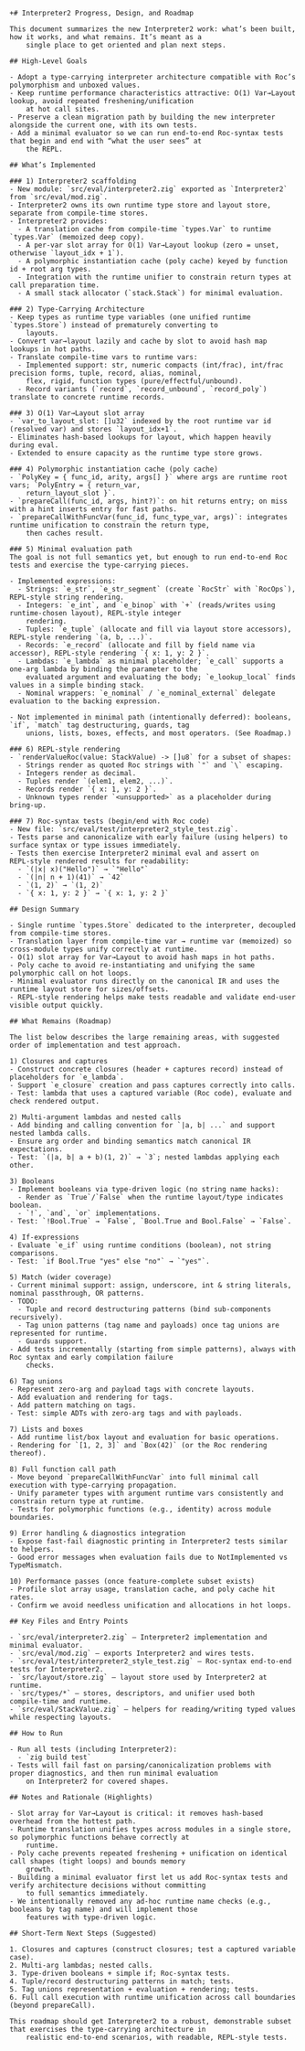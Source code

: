    +# Interpreter2 Progress, Design, and Roadmap

    This document summarizes the new Interpreter2 work: what’s been built, how it works, and what remains. It’s meant as a
        single place to get oriented and plan next steps.

    ## High‑Level Goals

    - Adopt a type‑carrying interpreter architecture compatible with Roc’s polymorphism and unboxed values.
    - Keep runtime performance characteristics attractive: O(1) Var→Layout lookup, avoid repeated freshening/unification
        at hot call sites.
    - Preserve a clean migration path by building the new interpreter alongside the current one, with its own tests.
    - Add a minimal evaluator so we can run end‑to‑end Roc‑syntax tests that begin and end with “what the user sees” at
        the REPL.

    ## What’s Implemented

    ### 1) Interpreter2 scaffolding
    - New module: `src/eval/interpreter2.zig` exported as `Interpreter2` from `src/eval/mod.zig`.
    - Interpreter2 owns its own runtime type store and layout store, separate from compile‑time stores.
    - Interpreter2 provides:
      - A translation cache from compile‑time `types.Var` to runtime `types.Var` (memoized deep copy).
      - A per‑var slot array for O(1) Var→Layout lookup (zero = unset, otherwise `layout_idx + 1`).
      - A polymorphic instantiation cache (poly cache) keyed by function id + root arg types.
      - Integration with the runtime unifier to constrain return types at call preparation time.
      - A small stack allocator (`stack.Stack`) for minimal evaluation.

    ### 2) Type‑Carrying Architecture
    - Keep types as runtime type variables (one unified runtime `types.Store`) instead of prematurely converting to
        layouts.
    - Convert var→layout lazily and cache by slot to avoid hash map lookups in hot paths.
    - Translate compile‑time vars to runtime vars:
      - Implemented support: str, numeric compacts (int/frac), int/frac precision forms, tuple, record, alias, nominal,
        flex, rigid, function types (pure/effectful/unbound).
      - Record variants (`record`, `record_unbound`, `record_poly`) translate to concrete runtime records.

    ### 3) O(1) Var→Layout slot array
    - `var_to_layout_slot: []u32` indexed by the root runtime var id (resolved var) and stores `layout_idx+1`.
    - Eliminates hash‑based lookups for layout, which happen heavily during eval.
    - Extended to ensure capacity as the runtime type store grows.

    ### 4) Polymorphic instantiation cache (poly cache)
    - `PolyKey = { func_id, arity, args[] }` where args are runtime root vars; `PolyEntry = { return_var,
        return_layout_slot }`.
    - `prepareCall(func_id, args, hint?)`: on hit returns entry; on miss with a hint inserts entry for fast paths.
    - `prepareCallWithFuncVar(func_id, func_type_var, args)`: integrates runtime unification to constrain the return type,
        then caches result.

    ### 5) Minimal evaluation path
    The goal is not full semantics yet, but enough to run end‑to‑end Roc tests and exercise the type‑carrying pieces.

    - Implemented expressions:
      - Strings: `e_str`, `e_str_segment` (create `RocStr` with `RocOps`), REPL‑style string rendering.
      - Integers: `e_int`, and `e_binop` with `+` (reads/writes using runtime‑chosen layout), REPL‑style integer
        rendering.
      - Tuples: `e_tuple` (allocate and fill via layout store accessors), REPL‑style rendering `(a, b, ...)`.
      - Records: `e_record` (allocate and fill by field name via accessor), REPL‑style rendering `{ x: 1, y: 2 }`.
      - Lambdas: `e_lambda` as minimal placeholder; `e_call` supports a one‑arg lambda by binding the parameter to the
        evaluated argument and evaluating the body; `e_lookup_local` finds values in a simple binding stack.
      - Nominal wrappers: `e_nominal` / `e_nominal_external` delegate evaluation to the backing expression.

    - Not implemented in minimal path (intentionally deferred): booleans, `if`, `match` tag destructuring, guards, tag
        unions, lists, boxes, effects, and most operators. (See Roadmap.)

    ### 6) REPL‑style rendering
    - `renderValueRoc(value: StackValue) -> []u8` for a subset of shapes:
      - Strings render as quoted Roc strings with `"` and `\` escaping.
      - Integers render as decimal.
      - Tuples render `(elem1, elem2, ...)`.
      - Records render `{ x: 1, y: 2 }`.
      - Unknown types render `<unsupported>` as a placeholder during bring‑up.

    ### 7) Roc‑syntax tests (begin/end with Roc code)
    - New file: `src/eval/test/interpreter2_style_test.zig`.
    - Tests parse and canonicalize with early failure (using helpers) to surface syntax or type issues immediately.
    - Tests then exercise Interpreter2 minimal eval and assert on REPL‑style rendered results for readability:
      - `(|x| x)("Hello")` → `"Hello"`
      - `(|n| n + 1)(41)` → `42`
      - `(1, 2)` → `(1, 2)`
      - `{ x: 1, y: 2 }` → `{ x: 1, y: 2 }`

    ## Design Summary

    - Single runtime `types.Store` dedicated to the interpreter, decoupled from compile‑time stores.
    - Translation layer from compile‑time var → runtime var (memoized) so cross‑module types unify correctly at runtime.
    - O(1) slot array for Var→Layout to avoid hash maps in hot paths.
    - Poly cache to avoid re‑instantiating and unifying the same polymorphic call on hot loops.
    - Minimal evaluator runs directly on the canonical IR and uses the runtime layout store for sizes/offsets.
    - REPL‑style rendering helps make tests readable and validate end‑user visible output quickly.

    ## What Remains (Roadmap)

    The list below describes the large remaining areas, with suggested order of implementation and test approach.

    1) Closures and captures
    - Construct concrete closures (header + captures record) instead of placeholders for `e_lambda`.
    - Support `e_closure` creation and pass captures correctly into calls.
    - Test: lambda that uses a captured variable (Roc code), evaluate and check rendered output.

    2) Multi‑argument lambdas and nested calls
    - Add binding and calling convention for `|a, b| ...` and support nested lambda calls.
    - Ensure arg order and binding semantics match canonical IR expectations.
    - Test: `(|a, b| a + b)(1, 2)` → `3`; nested lambdas applying each other.

    3) Booleans
    - Implement booleans via type‑driven logic (no string name hacks):
      - Render as `True`/`False` when the runtime layout/type indicates boolean.
      - `!`, `and`, `or` implementations.
    - Test: `!Bool.True` → `False`, `Bool.True and Bool.False` → `False`.

    4) If‑expressions
    - Evaluate `e_if` using runtime conditions (boolean), not string comparisons.
    - Test: `if Bool.True "yes" else "no"` → `"yes"`.

    5) Match (wider coverage)
    - Current minimal support: assign, underscore, int & string literals, nominal passthrough, OR patterns.
    - TODO:
      - Tuple and record destructuring patterns (bind sub‑components recursively).
      - Tag union patterns (tag name and payloads) once tag unions are represented for runtime.
      - Guards support.
    - Add tests incrementally (starting from simple patterns), always with Roc syntax and early compilation failure
        checks.

    6) Tag unions
    - Represent zero‑arg and payload tags with concrete layouts.
    - Add evaluation and rendering for tags.
    - Add pattern matching on tags.
    - Test: simple ADTs with zero‑arg tags and with payloads.

    7) Lists and boxes
    - Add runtime list/box layout and evaluation for basic operations.
    - Rendering for `[1, 2, 3]` and `Box(42)` (or the Roc rendering thereof).

    8) Full function call path
    - Move beyond `prepareCallWithFuncVar` into full minimal call execution with type‑carrying propagation.
    - Unify parameter types with argument runtime vars consistently and constrain return type at runtime.
    - Tests for polymorphic functions (e.g., identity) across module boundaries.

    9) Error handling & diagnostics integration
    - Expose fast‑fail diagnostic printing in Interpreter2 tests similar to helpers.
    - Good error messages when evaluation fails due to NotImplemented vs TypeMismatch.

    10) Performance passes (once feature‑complete subset exists)
    - Profile slot array usage, translation cache, and poly cache hit rates.
    - Confirm we avoid needless unification and allocations in hot loops.

    ## Key Files and Entry Points

    - `src/eval/interpreter2.zig` — Interpreter2 implementation and minimal evaluator.
    - `src/eval/mod.zig` — exports Interpreter2 and wires tests.
    - `src/eval/test/interpreter2_style_test.zig` — Roc‑syntax end‑to‑end tests for Interpreter2.
    - `src/layout/store.zig` — layout store used by Interpreter2 at runtime.
    - `src/types/*` — stores, descriptors, and unifier used both compile‑time and runtime.
    - `src/eval/StackValue.zig` — helpers for reading/writing typed values while respecting layouts.

    ## How to Run

    - Run all tests (including Interpreter2):
      - `zig build test`
    - Tests will fail fast on parsing/canonicalization problems with proper diagnostics, and then run minimal evaluation
        on Interpreter2 for covered shapes.

    ## Notes and Rationale (Highlights)

    - Slot array for Var→Layout is critical: it removes hash‑based overhead from the hottest path.
    - Runtime translation unifies types across modules in a single store, so polymorphic functions behave correctly at
        runtime.
    - Poly cache prevents repeated freshening + unification on identical call shapes (tight loops) and bounds memory
        growth.
    - Building a minimal evaluator first let us add Roc‑syntax tests and verify architecture decisions without committing
        to full semantics immediately.
    - We intentionally removed any ad‑hoc runtime name checks (e.g., booleans by tag name) and will implement those
        features with type‑driven logic.

    ## Short‑Term Next Steps (Suggested)

    1. Closures and captures (construct closures; test a captured variable case).
    2. Multi‑arg lambdas; nested calls.
    3. Type‑driven booleans + simple if; Roc‑syntax tests.
    4. Tuple/record destructuring patterns in match; tests.
    5. Tag unions representation + evaluation + rendering; tests.
    6. Full call execution with runtime unification across call boundaries (beyond prepareCall).

    This roadmap should get Interpreter2 to a robust, demonstrable subset that exercises the type‑carrying architecture in
        realistic end‑to‑end scenarios, with readable, REPL‑style tests.
